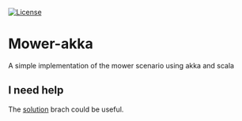 [![License][license-badge]][license-url]

# Mower-akka 

A simple implementation of the mower scenario using akka and scala 

## I need help

The [solution](https://github.com/fagossa/mower-akka/tree/solution) brach could be useful.

[license-badge]: https://img.shields.io/badge/License-Apache%202.0-blue.svg?style=flat-square
[license-url]: LICENSE.txt
